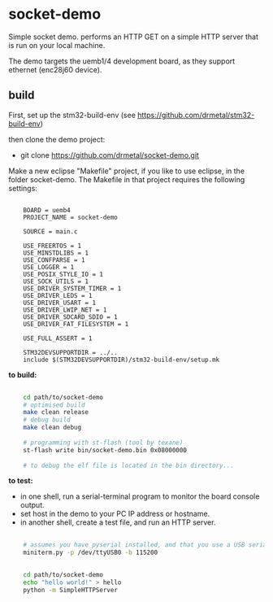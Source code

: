 socket-demo
===========

Simple socket demo. performs an HTTP GET on a simple HTTP server that is run on your local machine.

The demo targets the uemb1/4 development board, as they support ethernet (enc28j60 device). 


build
-----

First, set up the stm32-build-env (see https://github.com/drmetal/stm32-build-env)
 
then clone the demo project:
 
 - git clone https://github.com/drmetal/socket-demo.git
  
Make a new eclipse "Makefile" project, if you like to use eclipse, in the folder socket-demo.
The Makefile in that project requires the following settings:
 
``` make

	BOARD = uemb4
	PROJECT_NAME = socket-demo
	
	SOURCE = main.c
	
	USE_FREERTOS = 1
	USE_MINSTDLIBS = 1
	USE_CONFPARSE = 1
	USE_LOGGER = 1
	USE_POSIX_STYLE_IO = 1
	USE_SOCK_UTILS = 1
	USE_DRIVER_SYSTEM_TIMER = 1
	USE_DRIVER_LEDS = 1
	USE_DRIVER_USART = 1
	USE_DRIVER_LWIP_NET = 1
	USE_DRIVER_SDCARD_SDIO = 1
	USE_DRIVER_FAT_FILESYSTEM = 1
	
	USE_FULL_ASSERT = 1
	
	STM32DEVSUPPORTDIR = ../..
	include $(STM32DEVSUPPORTDIR)/stm32-build-env/setup.mk

```
 
**to build:**

``` bash 
	
	cd path/to/socket-demo
	# optimised build
	make clean release
	# debug build
	make clean debug
	
	# programming with st-flash (tool by texane)
	st-flash write bin/socket-demo.bin 0x08000000
	
	# to debug the elf file is located in the bin directory...

```

**to test:**

 - in one shell, run a serial-terminal program to monitor the board console output.
 - set host in the demo to your PC IP address or hostname.
 - in another shell, create a test file, and run an HTTP server.
 
``` bash
	
	# assumes you have pyserial installed, and that you use a USB serial port cable
	miniterm.py -p /dev/ttyUSB0 -b 115200

```

``` bash
	
	cd path/to/socket-demo
	echo "hello world!" > hello
	python -m SimpleHTTPServer

```
